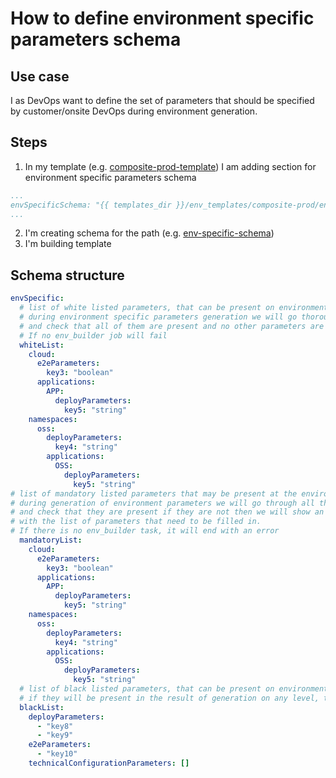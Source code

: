 # How to define environment specific parameters schema
## Use case
I as DevOps want to define the set of parameters that should be specified by customer/onsite DevOps during environment generation.

## Steps
1. In my template (e.g. [composite-prod-template](../samples/templates/env_templates/composite-prod.yaml)) I am adding section for environment specific parameters schema
```yaml
...
envSpecificSchema: "{{ templates_dir }}/env_templates/composite-prod/env-specific-schema.yml"
...
```
2. I'm creating schema for the path (e.g. [env-specific-schema](../samples/templates/env_templates/composite-prod/env-specific-schema.yml))
3. I'm building template

## Schema structure
```yaml
envSpecific:
  # list of white listed parameters, that can be present on environment specific level
  # during environment specific parameters generation we will go thorough parameters 
  # and check that all of them are present and no other parameters are present. 
  # If no env_builder job will fail
  whiteList:
    cloud:
      e2eParameters:
        key3: "boolean"
      applications:
        APP:
          deployParameters: 
            key5: "string"
    namespaces:
      oss:
        deployParameters: 
          key4: "string"
        applications:
          OSS:
            deployParameters: 
              key5: "string"
# list of mandatory listed parameters that may be present at the environment level
# during generation of environment parameters we will go through all the parameters
# and check that they are present if they are not then we will show an error 
# with the list of parameters that need to be filled in.
# If there is no env_builder task, it will end with an error
  mandatoryList:
    cloud:
      e2eParameters:
        key3: "boolean"
      applications:
        APP:
          deployParameters: 
            key5: "string"
    namespaces:
      oss:
        deployParameters: 
          key4: "string"
        applications:
          OSS:
            deployParameters: 
              key5: "string"
  # list of black listed parameters, that can be present on environment specific level
  # if they will be present in the result of generation on any level, than env_builder job will fail
  blackList:
    deployParameters:
      - "key8"
      - "key9"
    e2eParameters:
      - "key10"
    technicalConfigurationParameters: []
```
